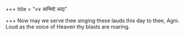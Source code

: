 +++
title = "०४ आभिष्टे अद्य"

+++
Now may we serve thee singing these lauds this day to thee, Agni.  
     Loud as the voice of Heaven thy blasts are roaring.